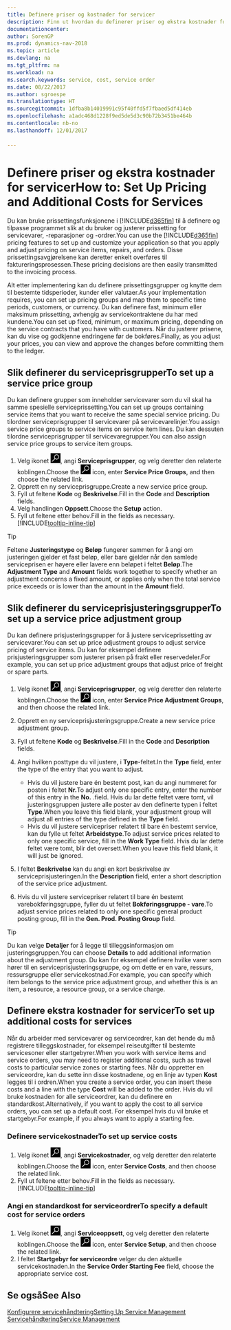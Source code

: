 ```yaml
---
title: Definere priser og kostnader for servicer
description: Finn ut hvordan du definerer priser og ekstra kostnader for servicer.
documentationcenter: 
author: SorenGP
ms.prod: dynamics-nav-2018
ms.topic: article
ms.devlang: na
ms.tgt_pltfrm: na
ms.workload: na
ms.search.keywords: service, cost, service order
ms.date: 08/22/2017
ms.author: sgroespe
ms.translationtype: HT
ms.sourcegitcommit: 1dfba8b14019991c95f40ffd5f7fbaed5df414eb
ms.openlocfilehash: a1adc468d1228f9ed5de5d3c90b72b3451be464b
ms.contentlocale: nb-no
ms.lasthandoff: 12/01/2017

---
```


# <a name="how-to-set-up-pricing-and-additional-costs-for-services"></a><span data-ttu-id="efe50-103">Definere priser og ekstra kostnader for servicer</span><span class="sxs-lookup"><span data-stu-id="efe50-103">How to: Set Up Pricing and Additional Costs for Services</span></span>
<span data-ttu-id="efe50-104">Du kan bruke prissettingsfunksjonene i [!INCLUDE[d365fin](includes/d365fin_md.md)] til å definere og tilpasse programmet slik at du bruker og justerer prissetting for servicevarer, -reparasjoner og -ordrer.</span><span class="sxs-lookup"><span data-stu-id="efe50-104">You can use the [!INCLUDE[d365fin](includes/d365fin_md.md)] pricing features to set up and customize your application so that you apply and adjust pricing on service items, repairs, and orders.</span></span> <span data-ttu-id="efe50-105">Disse prissettingsavgjørelsene kan deretter enkelt overføres til faktureringsprosessen.</span><span class="sxs-lookup"><span data-stu-id="efe50-105">These pricing decisions are then easily transmitted to the invoicing process.</span></span>  
  
<span data-ttu-id="efe50-106">Alt etter implementering kan du definere prissettingsgrupper og knytte dem til bestemte tidsperioder, kunder eller valutaer.</span><span class="sxs-lookup"><span data-stu-id="efe50-106">As your implementation requires, you can set up pricing groups and map them to specific time periods, customers, or currency.</span></span> <span data-ttu-id="efe50-107">Du kan definere fast, minimum eller maksimum prissetting, avhengig av servicekontraktene du har med kundene.</span><span class="sxs-lookup"><span data-stu-id="efe50-107">You can set up fixed, minimum, or maximum pricing, depending on the service contracts that you have with customers.</span></span> <span data-ttu-id="efe50-108">Når du justerer prisene, kan du vise og godkjenne endringene før de bokføres.</span><span class="sxs-lookup"><span data-stu-id="efe50-108">Finally, as you adjust your prices, you can view and approve the changes before committing them to the ledger.</span></span>  

## <a name="to-set-up-a-service-price-group"></a><span data-ttu-id="efe50-109">Slik definerer du serviceprisgrupper</span><span class="sxs-lookup"><span data-stu-id="efe50-109">To set up a service price group</span></span>
<span data-ttu-id="efe50-110">Du kan definere grupper som inneholder servicevarer som du vil skal ha samme spesielle serviceprissetting.</span><span class="sxs-lookup"><span data-stu-id="efe50-110">You can set up groups containing service items that you want to receive the same special service pricing.</span></span> <span data-ttu-id="efe50-111">Du tilordner serviceprisgrupper til servicevarer på servicevarelinjer.</span><span class="sxs-lookup"><span data-stu-id="efe50-111">You assign service price groups to service items on service item lines.</span></span> <span data-ttu-id="efe50-112">Du kan dessuten tilordne serviceprisgrupper til servicevaregrupper.</span><span class="sxs-lookup"><span data-stu-id="efe50-112">You can also assign service price groups to service item groups.</span></span>  

1. <span data-ttu-id="efe50-113">Velg ikonet ![Søk etter side eller rapport](media/ui-search/search_small.png "Søk etter side eller rapport"), angi **Serviceprisgrupper**, og velg deretter den relaterte koblingen.</span><span class="sxs-lookup"><span data-stu-id="efe50-113">Choose the ![Search for Page or Report](media/ui-search/search_small.png "Search for Page or Report icon") icon, enter **Service Price Groups**, and then choose the related link.</span></span>  
2. <span data-ttu-id="efe50-114">Opprett en ny serviceprisgruppe.</span><span class="sxs-lookup"><span data-stu-id="efe50-114">Create a new service price group.</span></span>  
3. <span data-ttu-id="efe50-115">Fyll ut feltene **Kode** og **Beskrivelse**.</span><span class="sxs-lookup"><span data-stu-id="efe50-115">Fill in the **Code** and **Description** fields.</span></span>  
4. <span data-ttu-id="efe50-116">Velg handlingen **Oppsett**.</span><span class="sxs-lookup"><span data-stu-id="efe50-116">Choose the **Setup** action.</span></span>  
2. <span data-ttu-id="efe50-117">Fyll ut feltene etter behov.</span><span class="sxs-lookup"><span data-stu-id="efe50-117">Fill in the fields as necessary.</span></span> [!INCLUDE[tooltip-inline-tip](includes/tooltip-inline-tip_md.md)]  

 > [!Tip]
 > <span data-ttu-id="efe50-118">Feltene **Justeringstype** og **Beløp** fungerer sammen for å angi om justeringen gjelder et fast beløp, eller bare gjelder når den samlede serviceprisen er høyere eller lavere enn beløpet i feltet **Beløp**.</span><span class="sxs-lookup"><span data-stu-id="efe50-118">The **Adjustment Type** and **Amount** fields work together to specify whether an adjustment concerns a fixed amount, or applies only when the total service price exceeds or is lower than the amount in the **Amount** field.</span></span>  

## <a name="to-set-up-a-service-price-adjustment-group"></a><span data-ttu-id="efe50-119">Slik definerer du serviceprisjusteringsgrupper</span><span class="sxs-lookup"><span data-stu-id="efe50-119">To set up a service price adjustment group</span></span>  
<span data-ttu-id="efe50-120">Du kan definere prisjusteringsgrupper for å justere serviceprissetting av servicevarer.</span><span class="sxs-lookup"><span data-stu-id="efe50-120">You can set up price adjustment groups to adjust service pricing of service items.</span></span> <span data-ttu-id="efe50-121">Du kan for eksempel definere prisjusteringsgrupper som justerer prisen på frakt eller reservedeler.</span><span class="sxs-lookup"><span data-stu-id="efe50-121">For example, you can set up price adjustment groups that adjust price of freight or spare parts.</span></span>  
  
1. <span data-ttu-id="efe50-122">Velg ikonet ![Søk etter side eller rapport](media/ui-search/search_small.png "Søk etter side eller rapport"), angi **Serviceprisgrupper**, og velg deretter den relaterte koblingen.</span><span class="sxs-lookup"><span data-stu-id="efe50-122">Choose the ![Search for Page or Report](media/ui-search/search_small.png "Search for Page or Report icon") icon, enter **Service Price Adjustment Groups**, and then choose the related link.</span></span>  
2. <span data-ttu-id="efe50-123">Opprett en ny serviceprisjusteringsgruppe.</span><span class="sxs-lookup"><span data-stu-id="efe50-123">Create a new service price adjustment group.</span></span>  
3. <span data-ttu-id="efe50-124">Fyll ut feltene **Kode** og **Beskrivelse**.</span><span class="sxs-lookup"><span data-stu-id="efe50-124">Fill in the **Code** and **Description** fields.</span></span>  
4. <span data-ttu-id="efe50-125">Angi hvilken posttype du vil justere, i **Type**-feltet.</span><span class="sxs-lookup"><span data-stu-id="efe50-125">In the **Type** field, enter the type of the entry that you want to adjust.</span></span>  
  
    * <span data-ttu-id="efe50-126">Hvis du vil justere bare én bestemt post, kan du angi nummeret for posten i feltet **Nr.**</span><span class="sxs-lookup"><span data-stu-id="efe50-126">To adjust only one specific entry, enter the number of this entry in the **No.**</span></span> <span data-ttu-id="efe50-127">.</span><span class="sxs-lookup"><span data-stu-id="efe50-127">field.</span></span> <span data-ttu-id="efe50-128">Hvis du lar dette feltet være tomt, vil justeringsgruppen justere alle poster av den definerte typen i feltet **Type**.</span><span class="sxs-lookup"><span data-stu-id="efe50-128">When you leave this field blank, your adjustment group will adjust all entries of the type defined in the **Type** field.</span></span>  
    * <span data-ttu-id="efe50-129">Hvis du vil justere servicepriser relatert til bare én bestemt service, kan du fylle ut feltet **Arbeidstype**.</span><span class="sxs-lookup"><span data-stu-id="efe50-129">To adjust service prices related to only one specific service, fill in the **Work Type** field.</span></span> <span data-ttu-id="efe50-130">Hvis du lar dette feltet være tomt, blir det oversett.</span><span class="sxs-lookup"><span data-stu-id="efe50-130">When you leave this field blank, it will just be ignored.</span></span>  
  
5. <span data-ttu-id="efe50-131">I feltet **Beskrivelse** kan du angi en kort beskrivelse av serviceprisjusteringen.</span><span class="sxs-lookup"><span data-stu-id="efe50-131">In the **Description** field, enter a short description of the service price adjustment.</span></span>  
6. <span data-ttu-id="efe50-132">Hvis du vil justere servicepriser relatert til bare én bestemt varebokføringsgruppe, fyller du ut feltet **Bokføringsgruppe - vare**.</span><span class="sxs-lookup"><span data-stu-id="efe50-132">To adjust service prices related to only one specific general product posting group, fill in the **Gen. Prod. Posting Group** field.</span></span>

> [!Tip]
> <span data-ttu-id="efe50-133">Du kan velge **Detaljer** for å legge til tilleggsinformasjon om justeringsgruppen.</span><span class="sxs-lookup"><span data-stu-id="efe50-133">You can choose **Details** to add additional information about the adjustment group.</span></span> <span data-ttu-id="efe50-134">Du kan for eksempel definere hvilke varer som hører til en serviceprisjusteringsgruppe, og om dette er en vare, ressurs, ressursgruppe eller servicekostnad.</span><span class="sxs-lookup"><span data-stu-id="efe50-134">For example, you can specify which item belongs to the service price adjustment group, and whether this is an item, a resource, a resource group, or a service charge.</span></span>  

## <a name="to-set-up-additional-costs-for-services"></a><span data-ttu-id="efe50-135">Definere ekstra kostnader for servicer</span><span class="sxs-lookup"><span data-stu-id="efe50-135">To set up additional costs for services</span></span>
<span data-ttu-id="efe50-136">Når du arbeider med servicevarer og serviceordrer, kan det hende du må registrere tilleggskostnader, for eksempel reiseutgifter til bestemte servicesoner eller startgebyrer.</span><span class="sxs-lookup"><span data-stu-id="efe50-136">When you work with service items and service orders, you may need to register additional costs, such as travel costs to particular service zones or starting fees.</span></span> <span data-ttu-id="efe50-137">Når du oppretter en serviceordre, kan du sette inn disse kostnadene, og en linje av typen **Kost** legges til i ordren.</span><span class="sxs-lookup"><span data-stu-id="efe50-137">When you create a service order, you can insert these costs and a line with the type **Cost** will be added to the order.</span></span> <span data-ttu-id="efe50-138">Hvis du vil bruke kostnaden for alle serviceordrer, kan du definere en standardkost.</span><span class="sxs-lookup"><span data-stu-id="efe50-138">Alternatively, if you want to apply the cost to all service orders, you can set up a default cost.</span></span> <span data-ttu-id="efe50-139">For eksempel hvis du vil bruke et startgebyr.</span><span class="sxs-lookup"><span data-stu-id="efe50-139">For example, if you always want to apply a starting fee.</span></span>
  
### <a name="to-set-up-service-costs"></a><span data-ttu-id="efe50-140">Definere servicekostnader</span><span class="sxs-lookup"><span data-stu-id="efe50-140">To set up service costs</span></span>
1. <span data-ttu-id="efe50-141">Velg ikonet ![Søk etter side eller rapport](media/ui-search/search_small.png "Søk etter side eller rapport"), angi **Servicekostnader**, og velg deretter den relaterte koblingen.</span><span class="sxs-lookup"><span data-stu-id="efe50-141">Choose the ![Search for Page or Report](media/ui-search/search_small.png "Search for Page or Report icon") icon, enter **Service Costs**, and then choose the related link.</span></span> 
2. <span data-ttu-id="efe50-142">Fyll ut feltene etter behov.</span><span class="sxs-lookup"><span data-stu-id="efe50-142">Fill in the fields as necessary.</span></span> [!INCLUDE[tooltip-inline-tip](includes/tooltip-inline-tip_md.md)]  

### <a name="to-specify-a-default-cost-for-service-orders"></a><span data-ttu-id="efe50-143">Angi en standardkost for serviceordrer</span><span class="sxs-lookup"><span data-stu-id="efe50-143">To specify a default cost for service orders</span></span>
1. <span data-ttu-id="efe50-144">Velg ikonet ![Søk etter side eller rapport](media/ui-search/search_small.png "Søk etter side eller rapport"), angi **Serviceoppsett**, og velg deretter den relaterte koblingen.</span><span class="sxs-lookup"><span data-stu-id="efe50-144">Choose the ![Search for Page or Report](media/ui-search/search_small.png "Search for Page or Report icon") icon, enter **Service Setup**, and then choose the related link.</span></span> 
2. <span data-ttu-id="efe50-145">I feltet **Startgebyr for serviceordre** velger du den aktuelle servicekostnaden.</span><span class="sxs-lookup"><span data-stu-id="efe50-145">In the **Service Order Starting Fee** field, choose the appropriate service cost.</span></span>

## <a name="see-also"></a><span data-ttu-id="efe50-146">Se også</span><span class="sxs-lookup"><span data-stu-id="efe50-146">See Also</span></span>
[<span data-ttu-id="efe50-147">Konfigurere servicehåndtering</span><span class="sxs-lookup"><span data-stu-id="efe50-147">Setting Up Service Management</span></span>](service-setup-service.md)  
[<span data-ttu-id="efe50-148">Servicehåndtering</span><span class="sxs-lookup"><span data-stu-id="efe50-148">Service Management</span></span>](service-service.md)  

